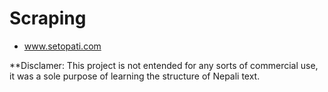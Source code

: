 # Scraping 

* www.setopati.com 

**Disclamer: This project is not entended for any sorts of commercial use, it was a sole purpose of learning the structure of 
Nepali text.  
